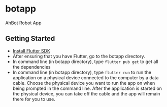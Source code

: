 # botapp

AhBot Robot App

## Getting Started

- [Install Flutter SDK](https://flutter.dev/docs/get-started/install)
- After ensuring that you have Flutter, go to the botapp directory. 
- In command line (in botapp directory), type ```flutter pub get``` to get all the dependencies
- In command line (in botapp directory), type ```flutter run``` to run the application on a physical device connected to the computer by a data cable. Choose the physical device you want to run the app on when being prompted in the command line. After the application is started on the physical device, you can take off the cable and the app will remain there for you to use.
